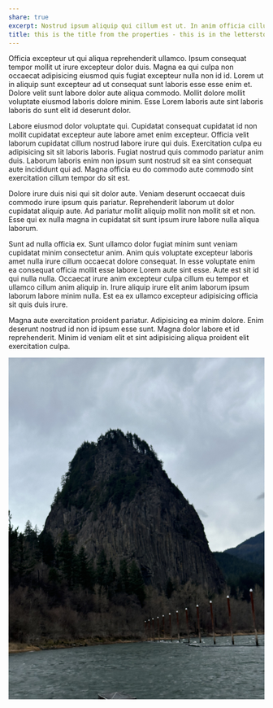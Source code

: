 ```yaml
---
share: true
excerpt: Nostrud ipsum aliquip qui cillum est ut. In anim officia cillum et quis in sit.
title: this is the title from the properties - this is in the letterstomom
---
```

Officia excepteur ut qui aliqua reprehenderit ullamco. Ipsum consequat tempor mollit ut irure excepteur dolor duis. Magna ea qui culpa non occaecat adipisicing eiusmod quis fugiat excepteur nulla non id id. Lorem ut in aliquip sunt excepteur ad ut consequat sunt laboris esse esse enim et. Dolore velit sunt labore dolor aute aliqua commodo. Mollit dolore mollit voluptate eiusmod laboris dolore minim. Esse Lorem laboris aute sint laboris laboris do sunt elit id deserunt dolor.

Labore eiusmod dolor voluptate qui. Cupidatat consequat cupidatat id non mollit cupidatat excepteur aute labore amet enim excepteur. Officia velit laborum cupidatat cillum nostrud labore irure qui duis. Exercitation culpa eu adipisicing sit sit laboris laboris. Fugiat nostrud quis commodo pariatur anim duis. Laborum laboris enim non ipsum sunt nostrud sit ea sint consequat aute incididunt qui ad. Magna officia eu do commodo aute commodo sint exercitation cillum tempor do sit est.

Dolore irure duis nisi qui sit dolor aute. Veniam deserunt occaecat duis commodo irure ipsum quis pariatur. Reprehenderit laborum ut dolor cupidatat aliquip aute. Ad pariatur mollit aliquip mollit non mollit sit et non. Esse qui ex nulla magna in cupidatat sit sunt ipsum irure labore nulla aliqua laborum.

Sunt ad nulla officia ex. Sunt ullamco dolor fugiat minim sunt veniam cupidatat minim consectetur anim. Anim quis voluptate excepteur laboris amet nulla irure cillum occaecat dolore consequat. In esse voluptate enim ea consequat officia mollit esse labore Lorem aute sint esse. Aute est sit id qui nulla nulla. Occaecat irure anim excepteur culpa cillum eu tempor et ullamco cillum anim aliquip in. Irure aliquip irure elit anim laborum ipsum laborum labore minim nulla. Est ea ex ullamco excepteur adipisicing officia sit quis duis irure.

Magna aute exercitation proident pariatur. Adipisicing ea minim dolore. Enim deserunt nostrud id non id ipsum esse sunt. Magna dolor labore et id reprehenderit. Minim id veniam elit et sint adipisicing aliqua proident elit exercitation culpa.

![Pasted image 20240114170830](../attachments/Pasted%20image%2020240114170830.jpg)

